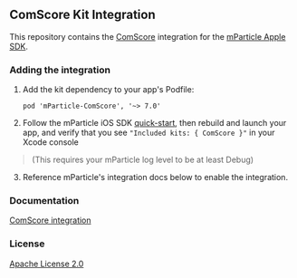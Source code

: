 ## ComScore Kit Integration

This repository contains the [ComScore](https://www.comscore.com) integration for the [mParticle Apple SDK](https://github.com/mParticle/mparticle-apple-sdk).

### Adding the integration

1. Add the kit dependency to your app's Podfile:

    ```
    pod 'mParticle-ComScore', '~> 7.0'
    ```

2. Follow the mParticle iOS SDK [quick-start](https://github.com/mParticle/mparticle-apple-sdk), then rebuild and launch your app, and verify that you see `"Included kits: { ComScore }"` in your Xcode console 

> (This requires your mParticle log level to be at least Debug)

3. Reference mParticle's integration docs below to enable the integration.

### Documentation

[ComScore integration](https://docs.mparticle.com/integrations/comscore/event/)

### License

[Apache License 2.0](http://www.apache.org/licenses/LICENSE-2.0)
